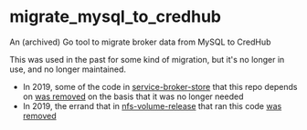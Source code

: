 # migrate_mysql_to_credhub

An (archived) Go tool to migrate broker data from MySQL to CredHub

This was used in the past for some kind of migration, but it's no longer in use, and no longer maintained.

- In 2019, some of the code in [service-broker-store](https://github.com/cloudfoundry/service-broker-store) that this repo depends on [was removed](https://github.com/cloudfoundry/service-broker-store/commit/8ce20271b626105189aaf2768e5c82fdff6807c4) on the basis that it was no longer needed
- In 2019, the errand that in [nfs-volume-release](https://github.com/cloudfoundry/nfs-volume-release) that ran this code [was removed](https://github.com/cloudfoundry/nfs-volume-release/commit/4e27c52f9f3413e51d2f4c972307468d0d566fcb)
